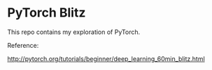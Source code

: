 # PyTorch Blitz

This repo contains my exploration of PyTorch.

Reference:

http://pytorch.org/tutorials/beginner/deep_learning_60min_blitz.html
